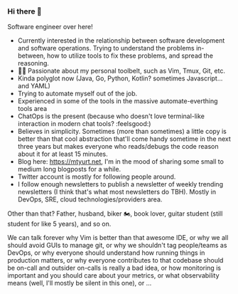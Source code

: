 ### Hi there 👋

Software engineer over here!

- Currently interested in the relationship between software development and software operations. Trying to understand the problems in-between, how to utilize tools to fix these problems, and spread the reasoning.
- :guardsman: Passionate about my personal toolbelt, such as Vim, Tmux, Git, etc.
- Kinda polyglot now (Java, Go, Python, Kotlin? sometimes Javascript... and YAML)
- Trying to automate myself out of the job. 
- Experienced in some of the tools in the massive automate-everthing tools area
- ChatOps is the present (because who doesn't love terminal-like interaction in modern chat tools? :feelsgood:)
- Believes in simplicity. Sometimes (more than sometimes) a little copy is better than that cool abstraction that'll come handy sometime in the next three years but makes everyone who reads/debugs the code reason about it for at least 15 minutes.
- Blog here: https://mtyurt.net, I'm in the mood of sharing some small to medium long blogposts for a while.
- Twitter account is mostly for following people around.
- I follow enough newsletters to publish a newsletter of weekly trending newsletters (I think that's what most newsletters do TBH). Mostly in DevOps, SRE, cloud technologies/providers area.

Other than that? Father, husband, biker :motorcycle:, book lover, guitar student (still student for like 5 years), and so on.

We can talk forever why Vim is better than that awesome IDE, or why we all should avoid GUIs to manage git, or why we shouldn't tag people/teams as DevOps, or why everyone should understand how running things in production matters, or why everyone contributes to that codebase should be on-call and outsider on-calls is really a bad idea, or how monitoring is important and you should care about your metrics, or what observability means (well, I'll mostly be silent in this one), or ...
